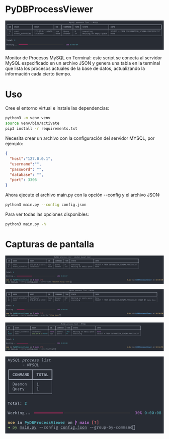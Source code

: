 # PyDBProcessViewer

![PyDBProcessViewer](./screenshots/1.png)

Monitor de Procesos MySQL en Terminal: este script se conecta al servidor MySQL especificado en un archivo JSON y genera una tabla en la terminal que lista los procesos actuales de la base de datos, actualizando la información cada cierto tiempo.

# Uso

Cree el entorno virtual e instale las dependencias:

```bash
python3 -m venv venv
source venv/bin/activate
pip3 install -r requirements.txt
```

Necesita crear un archivo con la configuración del servidor MYSQL, por ejemplo:

```json
{
  "host":"127.0.0.1",
  "username":"",
  "password": "",
  "database": "",
  "port": 3306
}
```

Ahora ejecute el archivo main.py con la opción --config y el archivo JSON:

```bash
python3 main.py --config config.json
```

Para ver todas las opciones disponibles:

```bash
python3 main.py -h
```

# Capturas de pantalla

![server name](./screenshots/2.png)

![order-by](./screenshots/3.png)

![table-highlight](./screenshots/4.png)

![group-by-command](./screenshots/5.png)
